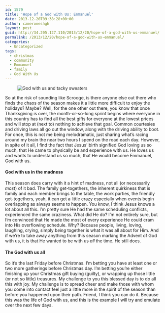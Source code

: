 ```yaml
---
id: 1579
title: 'Hope of a God with Us: Emmanuel'
date: 2013-12-20T09:38:28+00:00
author: cameroneshgh
layout: post
guid: http://34.205.127.110/2013/12/20/hope-of-a-god-with-us-emmanuel/
permalink: /2013/12/20/hope-of-a-god-with-us-emmanuel/
categories:
  - Uncategorized
tags:
  - christmas
  - community
  - Emmanuel
  - family
  - God With Us
---
```

<figure> 

<img alt="God with us and tacky sweaters" src="https://waywardjourneyer.files.wordpress.com/2013/12/9ec5a-0buwnlhmmzl4cb3e3.jpg?w=525" data-recalc-dims="1" />
  
</figure> 

So at the risk of sounding like Scrooge, is there anyone else out there who finds the chaos of the season makes it a little more difficult to enjoy the holidays? Maybe? Well, for the one other out there, you know that once Thanksgiving is over, the month-or-so-long sprint begins where everyone in this country has to find all the best gifts for everyone at the lowest prices and will stop at (next to) nothing to achieve that goal. Common courtesies and driving laws all go out the window, along with the driving ability to boot. For once, this is not me being melodramatic, just sharing what’s racing around my brain the near two hours I spend on the road each day. However, in spite of it all, I find the fact that Jesus’ birth signified God loving us so much, that He came to physically be and experience with us. He loves us and wants to understand us so much, that He would become Emmanuel, God with us.

#### God with us in the madness

This season does carry with it a hint of madness, not all (or necessarily _most_) of it bad. The family get-togethers, the inherent quirkiness that is family and each member brings to the table, the work parties, the friendly get-togethers, yeah, it can get a little crazy especially when events begin overlapping as always seems to happen. You know, I think Jesus knows a lot about all this. I’m pretty sure He had the same scheduling conflicts, experienced the same craziness. What did He do? I’m not entirely sure, but I’m convinced that He made the most of every experience He could cram into His overflowing schedule. Why? Because people, living, loving, laughing, crying, simply _being_ together is what it was all about for Him. And if we’re to take away anything from this season marking the Advent of God with us, it is that He wanted to be with us _all_ the time. He still does.

#### The God with us all

So it’s the last Friday before Christmas. I’m betting you have at least one or two more gatherings before Christmas day. I’m betting you’re either finishing up your Christmas gift buying (guilty), or wrapping up those little (or not so little) treasures. My challenge to you this blessed day is to do all this with joy. My challenge is to spread cheer and make those with whom you come into contact feel just a little more in the spirit of the season than before you happened upon their path. Friend, I think you can do it. Because this was the life of God with us, and this is the example I will try and emulate over the next few days.